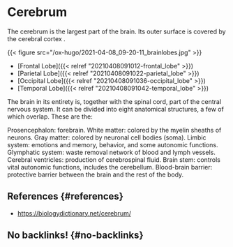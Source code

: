 # Cerebrum


The cerebrum is the largest part of the brain. Its outer surface is covered by the cerebral cortex .

{{< figure src="/ox-hugo/2021-04-08_09-20-11_brainlobes.jpg" >}}

-   [Frontal Lobe]({{< relref "20210408091012-frontal_lobe" >}})
-   [Parietal Lobe]({{< relref "20210408091022-parietal_lobe" >}})
-   [Occipital Lobe]({{< relref "20210408091036-occipital_lobe" >}})
-   [Temporal Lobe]({{< relref "20210408091042-temporal_lobe" >}})

The brain in its entirety is, together with the spinal cord, part of the central nervous system. It can be divided into eight anatomical structures, a few of which overlap. These are the:

Prosencephalon: forebrain.
White matter: colored by the myelin sheaths of neurons.
Gray matter: colored by neuronal cell bodies (soma).
Limbic system: emotions and memory, behavior, and some autonomic functions.
Glymphatic system: waste removal network of blood and lymph vessels.
Cerebral ventricles: production of cerebrospinal fluid.
Brain stem: controls vital autonomic functions, includes the cerebellum.
Blood-brain barrier: protective barrier between the brain and the rest of the body.


## References {#references}

-   <https://biologydictionary.net/cerebrum/>


## No backlinks! {#no-backlinks}
